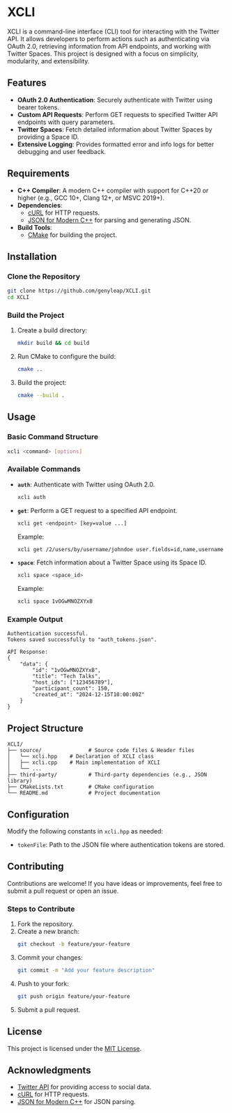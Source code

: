 # XCLI

XCLI is a command-line interface (CLI) tool for interacting with the Twitter API. It allows developers to perform actions such as authenticating via OAuth 2.0, retrieving information from API endpoints, and working with Twitter Spaces. This project is designed with a focus on simplicity, modularity, and extensibility.

## Features

- **OAuth 2.0 Authentication**: Securely authenticate with Twitter using bearer tokens.
- **Custom API Requests**: Perform GET requests to specified Twitter API endpoints with query parameters.
- **Twitter Spaces**: Fetch detailed information about Twitter Spaces by providing a Space ID.
- **Extensive Logging**: Provides formatted error and info logs for better debugging and user feedback.

## Requirements

- **C++ Compiler**: A modern C++ compiler with support for C++20 or higher (e.g., GCC 10+, Clang 12+, or MSVC 2019+).
- **Dependencies**:
  - [cURL](https://curl.se/libcurl/) for HTTP requests.
  - [JSON for Modern C++](https://github.com/open-source-parsers/jsoncpp) for parsing and generating JSON.
- **Build Tools**:
  - [CMake](https://cmake.org/) for building the project.

## Installation

### Clone the Repository

```bash
git clone https://github.com/genyleap/XCLI.git
cd XCLI
```

### Build the Project

1. Create a build directory:
   ```bash
   mkdir build && cd build
   ```

2. Run CMake to configure the build:
   ```bash
   cmake ..
   ```

3. Build the project:
   ```bash
   cmake --build .
   ```

## Usage

### Basic Command Structure

```bash
xcli <command> [options]
```

### Available Commands

- **`auth`**: Authenticate with Twitter using OAuth 2.0.
  ```bash
  xcli auth
  ```

- **`get`**: Perform a GET request to a specified API endpoint.
  ```bash
  xcli get <endpoint> [key=value ...]
  ```

  Example:
  ```bash
  xcli get /2/users/by/username/johndoe user.fields=id,name,username
  ```

- **`space`**: Fetch information about a Twitter Space using its Space ID.
  ```bash
  xcli space <space_id>
  ```

  Example:
  ```bash
  xcli space 1vOGwMNOZXYxB
  ```

### Example Output

```plaintext
Authentication successful.
Tokens saved successfully to "auth_tokens.json".

API Response:
{
    "data": {
        "id": "1vOGwMNOZXYxB",
        "title": "Tech Talks",
        "host_ids": ["123456789"],
        "participant_count": 150,
        "created_at": "2024-12-15T10:00:00Z"
    }
}
```

## Project Structure

```
XCLI/
├── source/               # Source code files & Header files
│   └── xcli.hpp    # Declaration of XCLI class
│   ├── xcli.cpp    # Main implementation of XCLI
│   └── ...
├── third-party/          # Third-party dependencies (e.g., JSON library)
├── CMakeLists.txt        # CMake configuration
└── README.md             # Project documentation
```

## Configuration

Modify the following constants in `xcli.hpp` as needed:

- `tokenFile`: Path to the JSON file where authentication tokens are stored.

## Contributing

Contributions are welcome! If you have ideas or improvements, feel free to submit a pull request or open an issue.

### Steps to Contribute

1. Fork the repository.
2. Create a new branch:
   ```bash
   git checkout -b feature/your-feature
   ```
3. Commit your changes:
   ```bash
   git commit -m "Add your feature description"
   ```
4. Push to your fork:
   ```bash
   git push origin feature/your-feature
   ```
5. Submit a pull request.

## License

This project is licensed under the [MIT License](LICENSE).

## Acknowledgments

- [Twitter API](https://developer.twitter.com/en/docs) for providing access to social data.
- [cURL](https://curl.se/) for HTTP requests.
- [JSON for Modern C++](https://github.com/open-source-parsers/jsoncpp) for JSON parsing.
